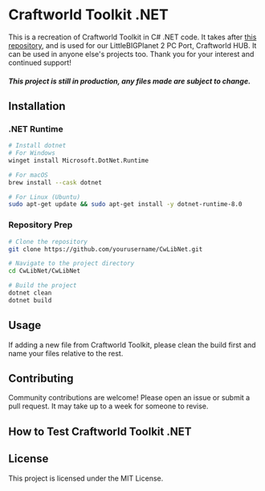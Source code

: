 # Craftworld Toolkit .NET

This is a recreation of Craftworld Toolkit in C# .NET code. It takes after [this repository](https://github.com/ennuo/toolkit/tree/cwlib), and is used for our LittleBIGPlanet 2 PC Port, Craftworld HUB. It can be used in anyone else's projects too. Thank you for your interest and continued support!
##### This project is still in production, any files made are subject to change.

## Installation

### .NET Runtime
```bash
# Install dotnet 
# For Windows
winget install Microsoft.DotNet.Runtime

# For macOS
brew install --cask dotnet

# For Linux (Ubuntu)
sudo apt-get update && sudo apt-get install -y dotnet-runtime-8.0
```
### Repository Prep
```bash
# Clone the repository
git clone https://github.com/yourusername/CwLibNet.git

# Navigate to the project directory
cd CwLibNet/CwLibNet

# Build the project
dotnet clean 
dotnet build
```

## Usage
If adding a new file from Craftworld Toolkit, please clean the build first and name your files relative to the rest.

## Contributing

Community contributions are welcome! Please open an issue or submit a pull request. It may take up to a week for someone to revise.

## How to Test Craftworld Toolkit .NET
[](https://cdn.discordapp.com/attachments/1290744979479855154/1350929781578797157/test.mp4?ex=67d886e6&is=67d73566&hm=c11a93b3f55cc5896d88360ffe2d71e79332e745c082b00c7608ea89c48eea84&)

## License

This project is licensed under the MIT License.